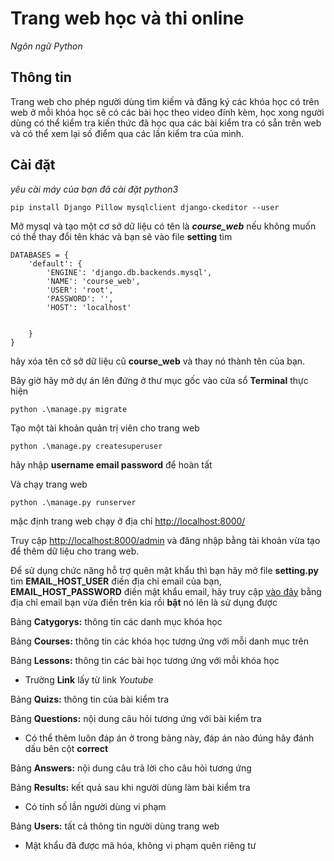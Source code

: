 # **Trang web học và thi online**
*Ngôn ngữ Python*

## Thông tin
Trang web cho phép người dùng tìm kiếm và đăng ký các khóa học có trên  web ở mỗi khóa học sẽ có các bài học theo video đính kèm, học xong người dùng có thể kiểm tra kiến thức đã học qua các bài kiểm tra có sẵn trên web và có thể xem lại số điểm qua các lần kiểm tra của mình.


## Cài đặt
*yêu cài máy của bạn đã cài đặt python3*
```
pip install Django Pillow mysqlclient django-ckeditor --user
```
Mở mysql và tạo một cơ sở dữ liệu có tên là ***course_web*** nếu không muốn có thể thay đổi tên khác và bạn sẽ vào file **setting** tìm 
``` 
DATABASES = {
    'default': {
        'ENGINE': 'django.db.backends.mysql',
        'NAME': 'course_web',
        'USER': 'root',
        'PASSWORD': '',
        'HOST': 'localhost'


    }
}
 ```
hãy xóa tên cở sở dữ liệu cũ **course_web** và thay nó thành tên của bạn. 

Bây giờ hãy mở dự án lên đứng ở thư mục gốc vào cửa sổ **Terminal** thực hiện 
``` 
python .\manage.py migrate
```
Tạo một tài khoản quản trị viên cho trang web
```
python .\manage.py createsuperuser
```
hãy nhập **username email password** để hoàn tất

Và chạy trang web
``` 
python .\manage.py runserver
```
mặc định trang web chạy ở địa chỉ [http://localhost:8000/](http://localhost:8000/)

Truy cập [http://localhost:8000/admin](http://localhost:8000/admin) và đăng nhập bằng tài khoản vừa tạo để thêm dữ liệu cho trang web.

Để sử dụng chức năng hỗ trợ quên mật khẩu thì bạn hãy mở file **setting.py** tìm **EMAIL_HOST_USER** điền địa chỉ email của bạn, **EMAIL_HOST_PASSWORD** điền mật khẩu email, hãy truy cập [vào đây](http://localhost:8000/admin) bằng địa chỉ email bạn vừa điền trên kia rồi **bật** nó lên là sử dụng được

Bảng **Catygorys:** thông tin các danh mục khóa học

Bảng **Courses:** thông tin các khóa học tương ứng với mỗi danh mục trên

Bảng **Lessons:** thông tin các bài học tương ứng với mỗi khóa học

* Trường **Link** lấy từ link *Youtube*

Bảng **Quizs:** thông tin của bài kiểm tra

Bảng **Questions:** nội dung câu hỏi tương ứng với bài kiểm tra

* Có thể thêm luôn đáp án ở trong bảng này, đáp án nào đúng hãy đánh dấu bên cột **correct**

Bảng **Answers:** nội dung câu trả lời cho câu hỏi tương ứng

Bảng **Results:** kết quả sau khi người dùng làm bài kiểm tra

* Có tính số lần người dùng vi phạm 

Bảng **Users:** tất cả thông tin người dùng trang web

* Mật khẩu đã được mã hóa, không vi phạm quên riêng tư


